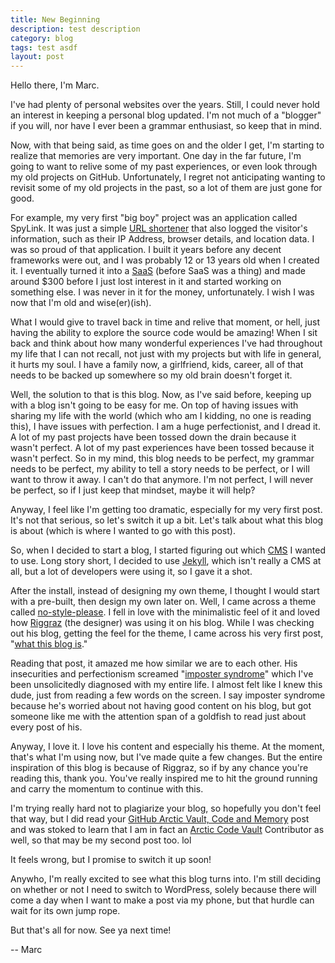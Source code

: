 ```yaml
---
title: New Beginning
description: test description
category: blog
tags: test asdf
layout: post
---
```


Hello there, I'm Marc.

I've had plenty of personal websites over the years. Still, I could never hold an interest in keeping a personal blog updated. I'm not much of a "blogger" if you will, nor have I ever been a grammar enthusiast, so keep that in mind.

Now, with that being said, as time goes on and the older I get, I'm starting to realize that memories are very important. One day in the far future, I'm going to want to relive some of my past experiences, or even look through my old projects on GitHub. Unfortunately, I regret not anticipating wanting to revisit some of my old projects in the past, so a lot of them are just gone for good.

For example, my very first "big boy" project was an application called SpyLink. It was just a simple [URL shortener](https://en.wikipedia.org/wiki/URL_shortening) that also logged the visitor's information, such as their IP Address, browser details, and location data. I was so proud of that application. I built it years before any decent frameworks were out, and I was probably 12 or 13 years old when I created it. I eventually turned it into a [SaaS](https://en.wikipedia.org/wiki/Software_as_a_service) (before SaaS was a thing) and made around $300 before I just lost interest in it and started working on something else. I was never in it for the money, unfortunately. I wish I was now that I'm old and wise(er)(ish).

What I would give to travel back in time and relive that moment, or hell, just having the ability to explore the source code would be amazing! When I sit back and think about how many wonderful experiences I've had throughout my life that I can not recall, not just with my projects but with life in general, it hurts my soul. I have a family now, a girlfriend, kids, career, all of that needs to be backed up somewhere so my old brain doesn't forget it.

Well, the solution to that is this blog. Now, as I've said before, keeping up with a blog isn't going to be easy for me. On top of having issues with sharing my life with the world (which who am I kidding, no one is reading this), I have issues with perfection. I am a huge perfectionist, and I dread it. A lot of my past projects have been tossed down the drain because it wasn't perfect. A lot of my past experiences have been tossed because it wasn't perfect. So in my mind, this blog needs to be perfect, my grammar needs to be perfect, my ability to tell a story needs to be perfect, or I will want to throw it away. I can't do that anymore. I'm not perfect, I will never be perfect, so if I just keep that mindset, maybe it will help?

Anyway, I feel like I'm getting too dramatic, especially for my very first post. It's not that serious, so let's switch it up a bit. Let's talk about what this blog is about (which is where I wanted to go with this post).

So, when I decided to start a blog, I started figuring out which [CMS](https://en.wikipedia.org/wiki/Content_management_system) I wanted to use. Long story short, I decided to use [Jekyll](https://jekyllrb.com/), which isn't really a CMS at all, but a lot of developers were using it, so I gave it a shot.

After the install, instead of designing my own theme, I thought I would start with a pre-built, then design my own later on. Well, I came across a theme called [no-style-please](https://github.com/riggraz/no-style-please). I fell in love with the minimalistic feel of it and loved how [Riggraz](https://riggraz.dev/) (the designer) was using it on his blog. While I was checking out his blog, getting the feel for the theme, I came across his very first post, "[what this blog is](https://riggraz.dev/intro.html)."

Reading that post, it amazed me how similar we are to each other. His insecurities and perfectionism screamed "[imposter syndrome](https://www.youtube.com/watch?v=ZQUxL4Jm1Lo)" which I've been unsolicitedly diagnosed with my entire life. I almost felt like I knew this dude, just from reading a few words on the screen. I say imposter syndrome because he's worried about not having good content on his blog, but got someone like me with the attention span of a goldfish to read just about every post of his.

Anyway, I love it. I love his content and especially his theme. At the moment, that's what I'm using now, but I've made quite a few changes. But the entire inspiration of this blog is because of Riggraz, so if by any chance you're reading this, thank you. You've really inspired me to hit the ground running and carry the momentum to continue with this.

I'm trying really hard not to plagiarize your blog, so hopefully you don't feel that way, but I did read your [GitHub Arctic Vault, Code and Memory](https://riggraz.dev/code-and-memory.html) post and was stoked to learn that I am in fact an [Arctic Code Vault](https://www.youtube.com/watch?v=fzI9FNjXQ0o) Contributor as well, so that may be my second post too. lol

It feels wrong, but I promise to switch it up soon!

Anywho, I'm really excited to see what this blog turns into. I'm still deciding on whether or not I need to switch to WordPress, solely because there will come a day when I want to make a post via my phone, but that hurdle can wait for its own jump rope.

But that's all for now. See ya next time!

-- Marc
